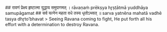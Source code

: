 <section>
<section data-markdown>
## रावणं प्रेक्ष्य हृष्टात्मा युद्धाय समुपागमत् ।
rāvaṇaṁ prēkṣya hr̥ṣṭātmā yuddhāya samupāgamat
## सर्व यत्नेन महता वधे तस्य धृतोऽभवत् ॥
sarva yatnēna mahatā vadhē tasya dhr̥to’bhavat
<!--
</section>
<section data-markdown>
> Having heard this, that great warrior Raghava, feeling greatly delighted, became free from anguish. The lustrous Lord Rāma obeyed the sayings of sage Agastya with great happiness. With a composed mind, he retained this hymn in his memory, ready to chant the Ādityahrudyam. Having performed Acamanam (sipping water thrice) and being purified, Rāma gazing at the sun with devotion, recited the hymn Ādityahrudyam thrice, then that great hero Rāghava was thrilled and lifted his bow.
</section>
<section data-markdown>
-->
> Seeing Ravana coming to fight, He put forth all his effort with a determination to destroy Ravana.
</section>
</section>
